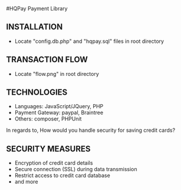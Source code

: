 #HQPay
Payment Library



INSTALLATION
------------

 - Locate "config.db.php" and "hqpay.sql" files in root directory
 
 
TRANSACTION FLOW
----------------

 - Locate "flow.png" in root directory 


TECHNOLOGIES
------------
 
 - Languages: JavaScript/JQuery, PHP
 - Payment Gateway: paypal, Braintree
 - Others: composer, PHPUnit
 
 
 




In regards to, How would you handle security for saving credit cards?


SECURITY MEASURES
-----------------

 - Encryption of credit card details
 - Secure connection (SSL) during data transmission
 - Restrict access to credit card database
 - and more


